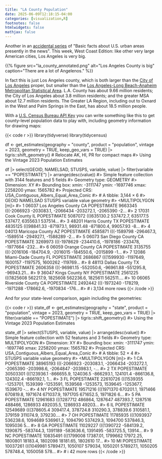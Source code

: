 ```yaml
---
title: "LA County Population"
date: 2025-06-09T12:18:15-04:00
categories: [visualization,R]
footnotes: false
htmlwidgets: false
mathjax: false
---
```


Another in an [accidental series](https://kieranhealy.org/blog/archives/2025/02/19/mta-ridership/) of "Basic facts about U.S. urban areas presently in the news". This week, West Coast Edition: like other very large American cities, Los Angeles is very big. 

{{% figure src="la_county_annotated.png" alt="Los Angeles County is big" caption="There are a lot of Angelenos." %}}

In fact this is just Los Angeles county, which is both larger than the [City of Los Angeles](https://en.wikipedia.org/wiki/Los_Angeles) proper, but smaller than the [Los Angeles-Long Beach-Anaheim](https://en.wikipedia.org/wiki/Greater_Los_Angeles) [Metropolitan Statistical Area](https://en.wikipedia.org/wiki/Metropolitan_statistical_area). L.A. County has about 9.66 million residents; the City of Los Angeles about 3.8 million residents; and the greater MSA about 12.7 million residents. The Greater LA Region, including out to Oxnard in the West and Palm Springs in the East, has about 18.5 million people. 

With a [U.S. Census Bureau API Key](https://api.census.gov/data/key_signup.html) you can write something like this to get county-level population data to play with, including geometry information for drawing maps:

{{< code r >}}
library(tidyverse)
library(tidycensus)

df <- get_estimates(geography = "county", product = "population", vintage = 2023,
                    geometry = TRUE,
                    keep_geo_vars = TRUE) |>
  tigris::shift_geometry() # Relocate AK, HI, PR for compact maps
#> Using the Vintage 2023 Population Estimates

df |>
  select(GEOID, NAMELSAD, STUSPS, variable, value)  |> 
  filter(variable == "POPESTIMATE") |> 
  arrange(desc(value))
#> Simple feature collection with 3144 features and 5 fields
#> Geometry type: GEOMETRY
#> Dimension:     XY
#> Bounding box:  xmin: -3111747 ymin: -1697746 xmax: 2258200 ymax: 1565782
#> Projected CRS: USA_Contiguous_Albers_Equal_Area_Conic
#> # A tibble: 3,144 × 6
#>    GEOID NAMELSAD           STUSPS variable      value                                                geometry
#>    <chr> <chr>              <chr>  <chr>         <dbl>                                      <MULTIPOLYGON [m]>
#>  1 06037 Los Angeles County CA     POPESTIMATE 9663345 (((-2066923 -203083.1, -2066434 -203272.1, -2065390 -2…
#>  2 17031 Cook County        IL     POPESTIMATE 5087072 (((635130.2 537472.7, 635177.5 537477, 635563.1 537514…
#>  3 48201 Harris County      TX     POPESTIMATE 4835125 (((98841.33 -871973.1, 98931.48 -871800.4, 99057.93 -8…
#>  4 04013 Maricopa County    AZ     POPESTIMATE 4585871 (((-1589798 -296467.3, -1589514 -294927.1, -1588289 -2…
#>  5 06073 San Diego County   CA     POPESTIMATE 3269973 (((-1978629 -234410.6, -1978186 -233478, -1977664 -232…
#>  6 06059 Orange County      CA     POPESTIMATE 3135755 (((-2016106 -184704.9, -2016015 -184550.6, -2015899 -1…
#>  7 12086 Miami-Dade County  FL     POPESTIMATE 2686867 (((1599930 -1197649, 1600157 -1197575, 1600262 -119769…
#>  8 48113 Dallas County      TX     POPESTIMATE 2606358 (((-96981.15 -552050.6, -96961.88 -551295.8, -96943.21…
#>  9 36047 Kings County       NY     POPESTIMATE 2561225 (((1825608 562217.9, 1825608 562236.6, 1825611 562511.…
#> 10 06065 Riverside County   CA     POPESTIMATE 2492442 (((-1973240 -178219, -1971288 -178662.6, -1970834 -176…
#> # ℹ 3,134 more rows
{{< /code >}}


And for your state-level comparison, again including the geometries:

{{< code r >}}
state_df <- get_estimates(geography = "state", product = "population", vintage = 2023,
                          geometry = TRUE,
                          keep_geo_vars = TRUE) |>
  filter(variable == "POPESTIMATE") |>
  tigris::shift_geometry() 
#> Using the Vintage 2023 Population Estimates

state_df |> 
  select(STUSPS, variable, value) |> 
  arrange(desc(value))
#> Simple feature collection with 52 features and 3 fields
#> Geometry type: MULTIPOLYGON
#> Dimension:     XY
#> Bounding box:  xmin: -3111747 ymin: -1697746 xmax: 2258200 ymax: 1565782
#> Projected CRS: USA_Contiguous_Albers_Equal_Area_Conic
#> # A tibble: 52 × 4
#>    STUSPS variable       value                                                                                geometry
#>    <chr>  <chr>          <dbl>                                                                      <MULTIPOLYGON [m]>
#>  1 CA     POPESTIMATE 38965193 (((-2066923 -203083.1, -2066434 -203272.1, -2065390 -203998.6, -2064847 -203983.1, -...
#>  2 TX     POPESTIMATE 30503301 (((123936.1 -866655.9, 124036.5 -866293.1, 124101.4 -866136.8, 124302.4 -866192.1, 1...
#>  3 FL     POPESTIMATE 22610726 (((1539355 -1253701, 1539399 -1253591, 1539568 -1253573, 1539645 -1253677, 1539670 -...
#>  4 NY     POPESTIMATE 19571216 (((1971370 670201.1, 1971466 670819.8, 1971674 671037.9, 1971705 671652.5, 1971826 6...
#>  5 PA     POPESTIMATE 12961683 (((1287712 486864, 1287647 487393.7, 1287516 488466, 1286933 492035.5, 1286933 49203...
#>  6 IL     POPESTIMATE 12549689 (((378605.4 309417.4, 378724.8 310290.3, 378839.6 310581.1, 379159 311074.9, 379230....
#>  7 OH     POPESTIMATE 11785935 (((1093937 536238.6, 1094689 536961.2, 1094790 537429.3, 1094700 537846.3, 1095036 5...
#>  8 GA     POPESTIMATE 11029227 (((1390722 -584139.2, 1390875 -583744.3, 1391189 -583636.6, 1391495 -583725.5, 13914...
#>  9 NC     POPESTIMATE 10835491 (((1799008 17387.01, 1799662 17972.25, 1800801 18183.4, 1802098 18181.65, 1802610 17...
#> 10 MI     POPESTIMATE 10037261 (((1049981 578947.1, 1050107 579034, 1050201 578927.1, 1050205 578748.4, 1050058 578...
#> # ℹ 42 more rows
{{< /code >}}
